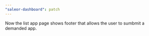 ```yaml
---
"saleor-dashboard": patch
---
```


Now the list app page shows footer that allows the user to sumbmit a demanded app.
